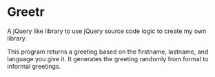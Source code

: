 # Greetr
A jQuery like library to use jQuery source code logic to create my own library. 

This program returns a greeting based on the firstname, lastname, and language you give it. It generates the greeting randomly from formal to informal greetings. 

